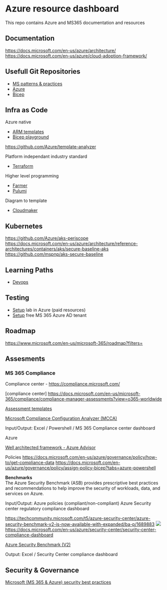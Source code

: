 # Azure resource dashboard

This repo contains Azure and MS365 documentation and resources

## Documentation
https://docs.microsoft.com/en-us/azure/architecture/
https://docs.microsoft.com/en-us/azure/cloud-adoption-framework/



## Usefull Git Repositories  
- [MS patterns & practices](https://github.com/mspnp)
- [Azure](https://github.com/Azure)
- [Bicep](https://github.com/Azure/bicep)

## Infra as Code
Azure native
- [ARM templates](https://docs.microsoft.com/en-us/azure/azure-resource-manager/templates/)
- [Bicep playground](https://bicepdemo.z22.web.core.windows.net/)

https://github.com/Azure/template-analyzer


Platform independant industry standard
- [Terraform](https://www.terraform.io/)

Higher level programming
- [Farmer](https://compositionalit.github.io/farmer/)
- [Pulumi](https://www.pulumi.com/)

Diagram to template
- [Cloudmaker](https://cloudmaker.ai/)


## Kubernetes
https://github.com/Azure/aks-periscope  
https://docs.microsoft.com/en-us/azure/architecture/reference-architectures/containers/aks/secure-baseline-aks  
https://github.com/mspnp/aks-secure-baseline



## Learning Paths
- [Devops](https://docs.microsoft.com/en-us/learn/certifications/exams/az-400)


## Testing

- [Setup](https://docs.microsoft.com/en-us/azure/devtest-labs/devtest-lab-overview) lab in Azure (paid resources)
- [Setup](https://developer.microsoft.com/en-us/microsoft-365/profile) free MS 365 Azure AD tenant

## Roadmap
https://www.microsoft.com/en-us/microsoft-365/roadmap?filters=


## Assesments
### MS 365 Compliance 

Compliance center - https://compliance.microsoft.com/

[compliance center] https://docs.microsoft.com/en-us/microsoft-365/compliance/compliance-manager-assessments?view=o365-worldwide  

[Assessment templates](https://docs.microsoft.com/en-us/microsoft-365/compliance/compliance-manager-templates?view=o365-worldwide)

[Microsoft Compliance Configuration Analyzer (MCCA)](https://docs.microsoft.com/en-us/microsoft-365/compliance/compliance-manager-mcca?view=o365-worldwide)

Input/Output: Excel / Powershell / MS 365 Compliance center dashboard

Azure

[Well architected framework - Azure Advisor](https://docs.microsoft.com/en-us/azure/architecture/framework/)

Policies
https://docs.microsoft.com/en-us/azure/governance/policy/how-to/get-compliance-data
https://docs.microsoft.com/en-us/azure/governance/policy/assign-policy-bicep?tabs=azure-powershell

**Benchmarks**  
The Azure Security Benchmark (ASB) provides prescriptive best practices and recommendations to help improve the security of workloads, data, and services on Azure. 

Input/Output:
Azure policies (compliant/non-compliant)
Azure Security center regulatory compliance dashboard

https://techcommunity.microsoft.com/t5/azure-security-center/azure-security-benchmark-v2-is-now-available-with-expanded/ba-p/1689883
![](https://techcommunity.microsoft.com/t5/image/serverpage/image-id/220023iBCF810B31B1CD8A1/image-size/large?v=v2&px=999)
https://docs.microsoft.com/en-us/azure/security-center/security-center-compliance-dashboard

[Azure Security Benchmark (V2)](https://docs.microsoft.com/en-us/security/benchmark/azure/overview)

Output: Excel / Security Center compliance dashboard

## Security & Governance
[Microsoft (MS 365 & Azure) security best practices](https://docs.microsoft.com/en-us/security/compass/compass)


